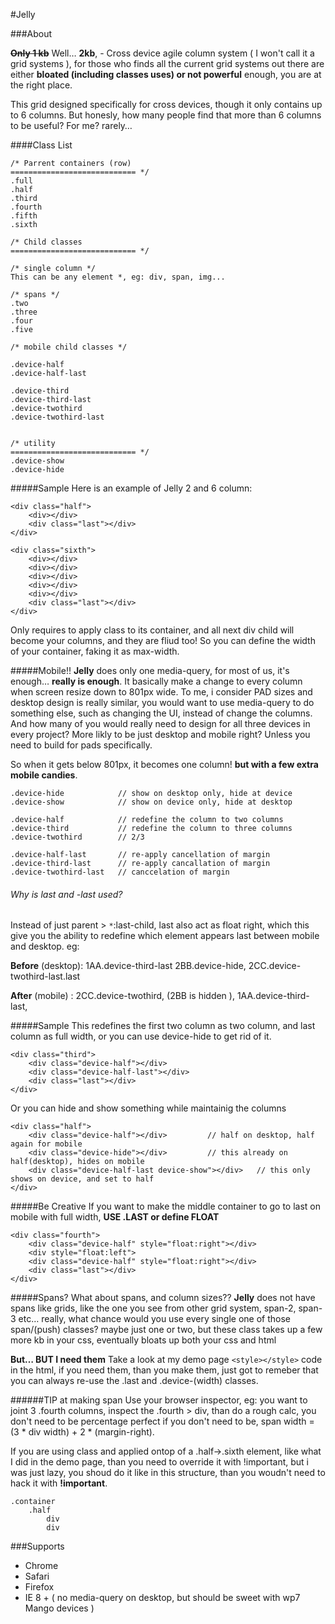 #Jelly

###About

~~**Only 1 kb**~~  Well… **2kb**, - Cross device agile column system ( I won't call it a grid systems ), for those who finds all the current grid systems out there are either **bloated (including classes uses) or not powerful** enough, you are at the right place.


This grid designed specifically for cross devices, though it only contains up to 6 columns.
But honesly, how many people find that more than 6 columns to be useful? For me? rarely… 

####Class List
	
	/* Parrent containers (row)
	============================ */
	.full
	.half
	.third
	.fourth
	.fifth
	.sixth
	
	/* Child classes
	============================ */
	
	/* single column */
	This can be any element *, eg: div, span, img...
	
	/* spans */
	.two
	.three
	.four
	.five
	
	/* mobile child classes */
	
	.device-half
	.device-half-last
	
	.device-third
	.device-third-last
	.device-twothird
	.device-twothird-last
	
		
	/* utility
	============================ */
	.device-show
	.device-hide


#####Sample
Here is an example of Jelly 2 and 6 column:

	<div class="half">
		<div></div>
		<div class="last"></div>
	</div>

	<div class="sixth">
		<div></div>
		<div></div>
		<div></div>
		<div></div>
		<div></div>
		<div class="last"></div>
	</div>
	
Only requires to apply class to its container, and all next div child will become your columns, and they are fliud too! So you can define the width of your container, faking it as max-width.

#####Mobile!!
**Jelly** does only one media-query, for most of us, it's enough… **really is enough**. It basically make a change to every column when screen resize down to 801px wide. To me, i consider PAD sizes and desktop design is really similar, you would want to use media-query to do something else, such as changing the UI, instead of change the columns. And how many of you would really need to design for all three devices in every project? More likly to be just desktop and mobile right? Unless you need to build for pads specifically.


So when it gets below 801px, it becomes one column! **but with a few extra mobile candies**.

	.device-hide			// show on desktop only, hide at device
	.device-show			// show on device only, hide at desktop
	
	.device-half			// redefine the column to two columns
	.device-third			// redefine the column to three columns
	.device-twothird        // 2/3
	
	.device-half-last		// re-apply cancellation of margin
	.device-third-last		// re-apply cancallation of margin
	.device-twothird-last   // canccelation of margin
	
######	Why is last and -last used?
Instead of just parent > `*`:last-child, last also act as float right, which this give you the ability to redefine which element appears last between mobile and desktop. eg: 

**Before** (desktop): 1AA.device-third-last 2BB.device-hide, 2CC.device-twothird-last.last
	
**After** (mobile) : 2CC.device-twothird, (2BB is hidden ), 1AA.device-third-last,
	
#####Sample
This redefines the first two column as two column, and last column as full width, or you can use device-hide to get rid of it.

	<div class="third">
		<div class="device-half"></div>
		<div class="device-half-last"></div>
		<div class="last"></div>
	</div>
	
Or you can hide and show something while maintainig the columns

	<div class="half">
		<div class="device-half"></div>         // half on desktop, half again for mobile
		<div class="device-hide"></div>	        // this already on half(desktop), hides on mobile
		<div class="device-half-last device-show"></div>   // this only shows on device, and set to half
	</div>

#####Be Creative
If you want to make the middle container to go to last on mobile with full width, **USE .LAST or define FLOAT**

	<div class="fourth">
		<div class="device-half" style="float:right"></div>
		<div style="float:left">
		<div class="device-half" style="float:right"></div>
		<div class="last"></div>
	</div>

#####Spans?
What about spans, and column sizes?? **Jelly** does not have spans like grids, like the one you see from other grid system, span-2, span-3 etc… really, what chance would you use every single one of those span/(push) classes? maybe just one or two, but these class takes up a few more kb in your css, eventually bloats up both your css and html

**But… BUT I need them** Take a look at my demo page `<style></style>` code in the html, if you need them, than you make them, just got to remeber that you can always re-use the .last and .device-(width) classes.

######TIP at making span
Use your browser inspector, eg: you want to joint 3 .fourth columns, inspect the .fourth > div, than do a rough calc, you don't need to be percentage perfect if you don't need to be, span width = (3 * div width) + 2 * (margin-right).

If you are using class and applied ontop of a .half->.sixth element, like what I did in the demo page, than you need to override it with !important, but i was just lazy, you shoud do it like in this structure, than you woudn't need to hack it with **!important**.

	.container 
		.half 
			div
			div
	
###Supports
* Chrome
* Safari
* Firefox
* IE 8 + ( no media-query on desktop, but should be sweet with wp7 Mango devices )
